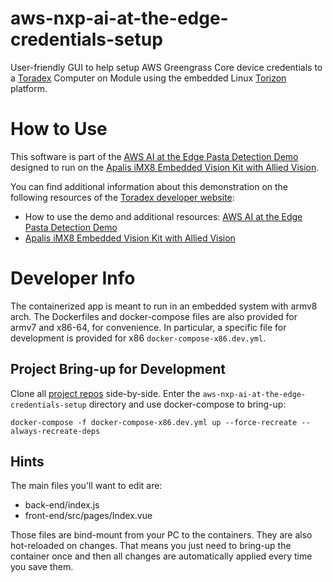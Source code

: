 # aws-nxp-ai-at-the-edge-credentials-setup #

User-friendly GUI to help setup AWS Greengrass Core device credentials to a
[Toradex](https://www.toradex.com/) Computer on Module using the embedded Linux
[Torizon](https://www.toradex.com/operating-systems/torizon) platform.

# How to Use #

This software is part of the [AWS AI at the Edge Pasta Detection Demo](https://developer.toradex.com/knowledge-base/object-detection-demo-with-aws-sagemaker-neo-and-torizon)
designed to run on the [Apalis iMX8 Embedded Vision Kit with Allied Vision](https://developer.toradex.com/knowledge-base/apalis-imx8-embedded-vision-kit-with-allied-vision).

You can find additional information about this demonstration on the following
resources of the [Toradex developer website](https://developer.toradex.com/):

- How to use the demo and additional resources:
[AWS AI at the Edge Pasta Detection Demo](https://developer.toradex.com/knowledge-base/object-detection-demo-with-aws-sagemaker-neo-and-torizon)
- [Apalis iMX8 Embedded Vision Kit with Allied Vision](https://developer.toradex.com/knowledge-base/apalis-imx8-embedded-vision-kit-with-allied-vision)

# Developer Info #

The containerized app is meant to run in an embedded system with armv8 arch. The
Dockerfiles and docker-compose files are also provided for armv7 and x86-64, for
convenience. In particular, a specific file for development is provided for x86
`docker-compose-x86.dev.yml`.

## Project Bring-up for Development ##

Clone all [project repos](https://developer.toradex.com/knowledge-base/object-detection-demo-with-aws-sagemaker-neo-and-torizon#Next_Steps)
side-by-side. Enter the `aws-nxp-ai-at-the-edge-credentials-setup` directory and
use docker-compose to bring-up:

```
docker-compose -f docker-compose-x86.dev.yml up --force-recreate --always-recreate-deps
```

## Hints ##

The main files you'll want to edit are:

- back-end/index.js
- front-end/src/pages/Index.vue

Those files are bind-mount from your PC to the containers. They are also
hot-reloaded on changes. That means you just need to bring-up the container once
and then all changes are automatically applied every time you save them.